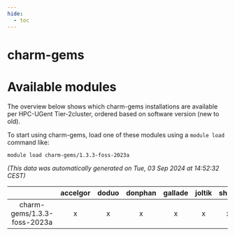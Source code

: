 ```yaml
---
hide:
  - toc
---
```


charm-gems
==========

# Available modules


The overview below shows which charm-gems installations are available per HPC-UGent Tier-2cluster, ordered based on software version (new to old).

To start using charm-gems, load one of these modules using a `module load` command like:

```shell
module load charm-gems/1.3.3-foss-2023a
```

*(This data was automatically generated on Tue, 03 Sep 2024 at 14:52:32 CEST)*  

| |accelgor|doduo|donphan|gallade|joltik|shinx|skitty|
| :---: | :---: | :---: | :---: | :---: | :---: | :---: | :---: |
|charm-gems/1.3.3-foss-2023a|x|x|x|x|x|x|x|
